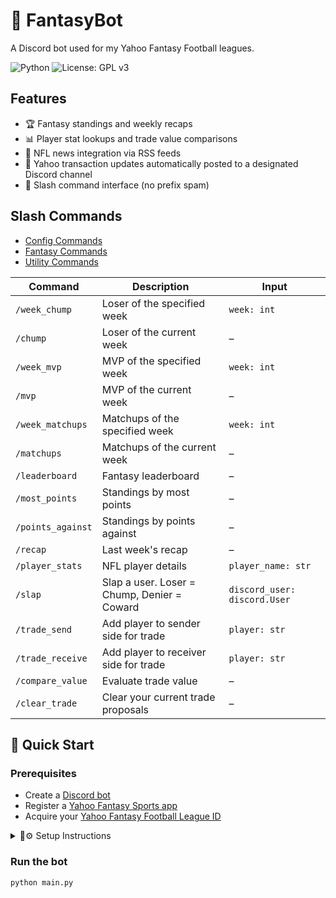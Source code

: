 # 🏈 FantasyBot
A Discord bot used for my Yahoo Fantasy Football leagues.

![Python](https://img.shields.io/badge/Python-3.10%20%7C%203.11%20%7C%203.12-blue)
![License: GPL v3](https://img.shields.io/badge/License-GPLv3-blue.svg)


## Features

- 🏆 Fantasy standings and weekly recaps  
- 📊 Player stat lookups and trade value comparisons  
- 📢 NFL news integration via RSS feeds
- 🔄 Yahoo transaction updates automatically posted to a designated Discord channel
- 💬 Slash command interface (no prefix spam)


## Slash Commands

  - [Config Commands](https://github.com/vrabit/fantasybot/wiki/Commands#-config-commands)
  - [Fantasy Commands](https://github.com/vrabit/fantasybot/wiki/Commands#-fantasy-commands)
  - [Utility Commands](https://github.com/vrabit/fantasybot/wiki/Commands#%EF%B8%8F-utility-commands)

| Command           | Description                                 | Input                        |
| ----------------- | ------------------------------------------- | ---------------------------- |
| `/week_chump`     | Loser of the specified week                 | `week: int`                  |
| `/chump`          | Loser of the current week                   | –                            |
| `/week_mvp`       | MVP of the specified week                   | `week: int`                  |
| `/mvp`            | MVP of the current week                     | –                            |
| `/week_matchups`  | Matchups of the specified week              | `week: int`                  |
| `/matchups`       | Matchups of the current week                | –                            |
| `/leaderboard`    | Fantasy leaderboard                         | –                            |
| `/most_points`    | Standings by most points                    | –                            |
| `/points_against` | Standings by points against                 | –                            |
| `/recap`          | Last week's recap                           | –                            |
| `/player_stats`   | NFL player details                          | `player_name: str`           |
| `/slap`           | Slap a user. Loser = Chump, Denier = Coward | `discord_user: discord.User` |
| `/trade_send`     | Add player to sender side for trade         | `player: str`                |
| `/trade_receive`  | Add player to receiver side for trade       | `player: str`                |
| `/compare_value`  | Evaluate trade value                        | –                            |
| `/clear_trade`    | Clear your current trade proposals          | –                            |


## 🚀 Quick Start

### Prerequisites
   - Create a [Discord bot](https://discord.com/developers/applications)
   - Register a [Yahoo Fantasy Sports app](https://developer.yahoo.com/apps/)
   - Acquire your [Yahoo Fantasy Football League ID](https://football.fantasysports.yahoo.com/)

<details markdown="1">
   
<summary>📌⚙️ Setup Instructions</summary>

---

1. Clone the repo:

   ```bash
   git clone https://github.com/vrabit/fantasybot.git
   
   ```


---

2. Install Requirements: 

   ```bash
   pip install -r requirements.txt

   ```

---

3. [Create a Yahoo Fantasy Sports app](https://github.com/vrabit/fantasybot/wiki/Yahoo-API#create-a-yahoo-fantasy-sports-app)
    - Go to the [Yahoo Developer Dashboard](https://developer.yahoo.com/apps/)
    - Click "Create an App"
    - Set:
        - Application Name: `(any name you want)`
        - OAuth Client Type: `Confidential Client`
        - Permissions: check `Fantasy Sports`

    - After creation, save your `Client ID` and `Client Secret`
    - Set a placeholder Redirect URI, such as `https://localhost/` (you won't need to host this)
---

4. Rename and configure your Yahoo app credentials

    - In the `yfpyauth/` directory, rename:
    `.env.private.example` → `.env.private`

    - Open `.env.private` and fill in the credentials from your Yahoo Developer app:

   ```env
    CONSUMER_KEY=<YAHOO_API_KEY>
    CONSUMER_SECRET=<YAHOO_API_SECRET>
   ```
---

5. Get your Yahoo Fantasy Football League ID

    - Go to your Yahoo Fantasy Football league in a browser

    - Look at the URL — your League ID will appear like this:
    `https://football.fantasysports.yahoo.com/f1/123456` → Your League ID is 123456

---

6. Rename and configure your environment file

    - In the `yfpyauth/` directory, rename:
    `.env.config.example` → `.env.config`

    - Open `.env.config` and set the following values:

    ```env
    LEAGUE_ID=<YOUR_LEAGUE_ID>
    GAME_CODE=NFL
    GAME_ID= # Leave empty to default to the current NFL season
   
    ```
---

7. [Set up your Discord bot](https://github.com/vrabit/fantasybot/wiki/Discord-Setup#set-up-your-discord-bot)

    - Create a new [Discord bot application](https://discord.com/developers/applications)

    - Bot Tab: Enable `Message Content Intent`
     
    - OAuth2 Tab: Generate an invite link using the correct OAuth scopes and permissions (e.g., via the Discord Permissions Calculator)

       <details> <summary>📌🔐 Required OAuth2 Scopes / Permissions</summary>
          
         | Action                   | Permission Name                        | Hex Value             |
         | ------------------------ | -------------------------------------- | --------------------- |
         | Slash command usage      | `applications.commands` *(scope only)* | –                     |
         | Bot                      | `bot` *(scope only)*                   | –                     |
         | Manage roles             | `Manage Roles`                         | `0x10000000`          |
         | Send messages            | `Send Messages`                        | `0x00000800`          |
         | Create public threads    | `Create Public Threads`                | `0x00010000`          |
         | Create private threads   | `Create Private Threads`               | `0x00020000`          |
         | Send messages in threads | `Send Messages in Threads`             | `0x00040000`          |
         | Manage messages          | `Manage Messages`                      | `0x00002000`          |
         | Manage threads           | `Manage Threads`                       | `0x04000000`          |
         | Send embedded messages   | `Embed Links`                          | `0x00004000`          |
         | Attach files             | `Attach Files`                         | `0x00002000`          |
         | Read message history     | `Read Message History`                 | `0x00010000`          |
         | Add reactions            | `Add Reactions`                        | `0x00000040`          |
         | Use slash commands       | `Use SlashCommands`                    | `0x00000800`          |
         | Create polls             | `Create Polls`                         | `0x2000000000000`     |


       </details>

    - Set `Integration Type` to Guild Install
   
    - Use `Generated URL` to invite the bot to your server

---

8.
    In the `discordauth/` directory, rename:
    `.env.discord.example` → `.env.discord`

    Fill in your Discord bot credentials:

     ```env
    DISCORD_TOKEN=<YOUR_DISCORD_BOT_TOKEN>
    APP_ID=<YOUR_DISCORD_APP_ID>
    GUILD_ID=<YOUR_DISCORD_SERVER_ID>
    MANAGER_ROLE=<NUMERIC_ROLE_ID>

     ```

    ⚠️ GUILD_ID is needed for registering slash commands in a development/test server.
    
</details>

### Run the bot

   ```bash
   python main.py

   ```
